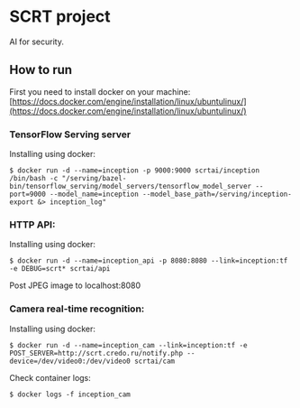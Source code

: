 # SCRT project
AI for security.


## How to run
First you need to install docker on your machine: [https://docs.docker.com/engine/installation/linux/ubuntulinux/](https://docs.docker.com/engine/installation/linux/ubuntulinux/)


### TensorFlow Serving server
Installing using docker:
```
$ docker run -d --name=inception -p 9000:9000 scrtai/inception /bin/bash -c "/serving/bazel-bin/tensorflow_serving/model_servers/tensorflow_model_server --port=9000 --model_name=inception --model_base_path=/serving/inception-export &> inception_log"
```


### HTTP API:
Installing using docker:
```
$ docker run -d --name=inception_api -p 8080:8080 --link=inception:tf -e DEBUG=scrt* scrtai/api
```

Post JPEG image to localhost:8080


### Camera real-time recognition:
Installing using docker:
```
$ docker run -d --name=inception_cam --link=inception:tf -e POST_SERVER=http://scrt.credo.ru/notify.php --device=/dev/video0:/dev/video0 scrtai/cam
```

Check container logs:
```
$ docker logs -f inception_cam
```

